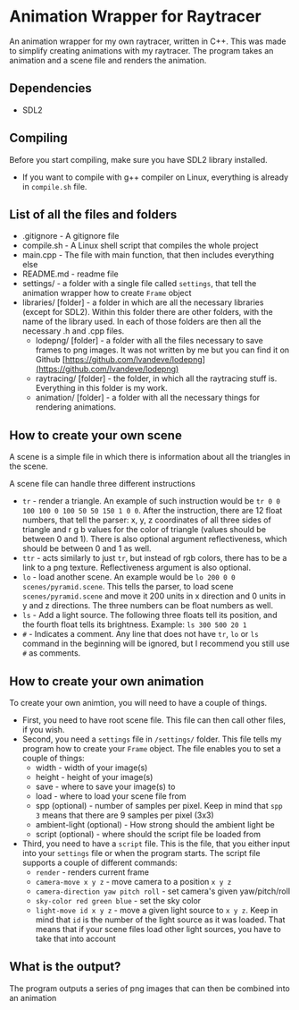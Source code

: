 # Animation Wrapper for Raytracer

An animation wrapper for my own raytracer, written in C++. This was made to simplify creating animations with my raytracer.
The program takes an animation and a scene file and renders the animation.

## Dependencies
* SDL2

## Compiling
Before you start compiling, make sure you have SDL2 library installed.

* If you want to compile with g++ compiler on Linux, everything is already in `compile.sh` file.

## List of all the files and folders
* .gitignore - A gitignore file
* compile.sh - A Linux shell script that compiles the whole project
* main.cpp - The file with main function, that then includes everything else
* README.md - readme file
* settings/ - a folder with a single file called `settings`, that tell the animation wrapper how to create `Frame` object
* libraries/ [folder] - a folder in which are all the necessary libraries (except for SDL2). Within this folder there are other folders, with the name of the library used. In each of those folders are then all the necessary .h and .cpp files.
  * lodepng/ [folder] - a folder with all the files necessary to save frames to png images. It was not written by me but you can find it on Github [https://github.com/lvandeve/lodepng](https://github.com/lvandeve/lodepng)
  * raytracing/ [folder] - the folder, in which all the raytracing stuff is. Everything in this folder is my work.
  * animation/ [folder] - a folder with all the necessary things for rendering animations.

## How to create your own scene

A scene is a simple file in which there is information about all the triangles in the scene.

A scene file can handle three different instructions
* `tr` - render a triangle. An example of such instruction would be `tr 0 0 100 100 0 100 50 50 150 1 0 0`. After the instruction, there are 12 float numbers, that tell the parser: x, y, z coordinates of all three sides of triangle and r g b values for the color of triangle (values should be between 0 and 1). There is also optional argument reflectiveness, which should be between 0 and 1 as well.
* `ttr` - acts similarly to just `tr`, but instead of rgb colors, there has to be a link to a png texture. Reflectiveness argument is also optional.
* `lo` - load another scene. An example would be `lo 200 0 0 scenes/pyramid.scene`. This tells the parser, to load scene `scenes/pyramid.scene` and move it 200 units in x direction and 0 units in y and z directions. The three numbers can be float numbers as well.
* `ls` - Add a light source. The following three floats tell its position, and the fourth float tells its brightness. Example: `ls 300 500 20 1`
* `#` - Indicates a comment. Any line that does not have `tr`, `lo` or `ls` command in the beginning will be ignored, but I recommend you still use `#` as comments.

## How to create your own animation

To create your own animtion, you will need to have a couple of things.
* First, you need to have root scene file. This file can then call other files, if you wish.
* Second, you need a `settings` file in `/settings/` folder. This file tells my program how to create your `Frame` object. The file enables you to set a couple of things:
  * width - width of your image(s)
  * height - height of your image(s)
  * save - where to save your image(s) to
  * load - where to load your scene file from
  * spp (optional) - number of samples per pixel. Keep in mind that `spp 3` means that there are 9 samples per pixel (3x3)
  * ambient-light (optional) - How strong should the ambient light be
  * script (optional) - where should the script file be loaded from
* Third, you need to have a `script` file. This is the file, that you either input into your `settings` file or when the program starts. The script file supports a couple of different commands:
  * `render` - renders current frame
  * `camera-move x y z` - move camera to a position `x y z`
  * `camera-direction yaw pitch roll` - set camera's given yaw/pitch/roll
  * `sky-color red green blue` - set the sky color
  * `light-move id x y z` - move a given light source to `x y z`. Keep in mind that `id` is the number of the light source as it was loaded. That means that if your scene files load other light sources, you have to take that into account


## What is the output?

The program outputs a series of png images that can then be combined into an animation
